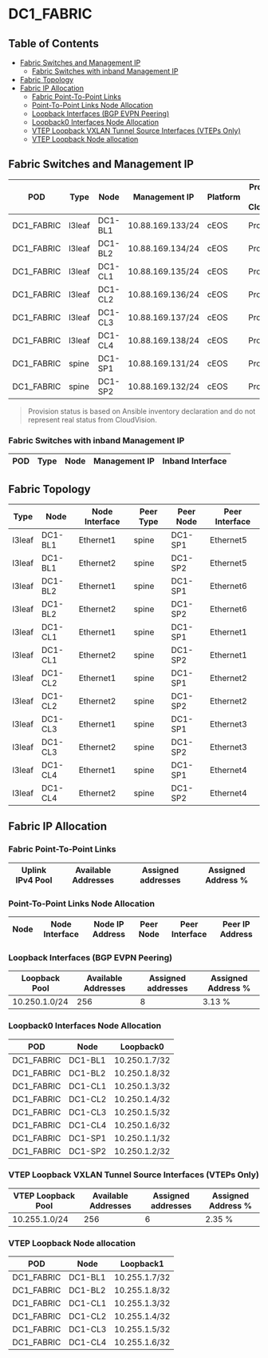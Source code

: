 # DC1_FABRIC

## Table of Contents

- [Fabric Switches and Management IP](#fabric-switches-and-management-ip)
  - [Fabric Switches with inband Management IP](#fabric-switches-with-inband-management-ip)
- [Fabric Topology](#fabric-topology)
- [Fabric IP Allocation](#fabric-ip-allocation)
  - [Fabric Point-To-Point Links](#fabric-point-to-point-links)
  - [Point-To-Point Links Node Allocation](#point-to-point-links-node-allocation)
  - [Loopback Interfaces (BGP EVPN Peering)](#loopback-interfaces-bgp-evpn-peering)
  - [Loopback0 Interfaces Node Allocation](#loopback0-interfaces-node-allocation)
  - [VTEP Loopback VXLAN Tunnel Source Interfaces (VTEPs Only)](#vtep-loopback-vxlan-tunnel-source-interfaces-vteps-only)
  - [VTEP Loopback Node allocation](#vtep-loopback-node-allocation)

## Fabric Switches and Management IP

| POD | Type | Node | Management IP | Platform | Provisioned in CloudVision | Serial Number |
| --- | ---- | ---- | ------------- | -------- | -------------------------- | ------------- |
| DC1_FABRIC | l3leaf | DC1-BL1 | 10.88.169.133/24 | cEOS | Provisioned | - |
| DC1_FABRIC | l3leaf | DC1-BL2 | 10.88.169.134/24 | cEOS | Provisioned | - |
| DC1_FABRIC | l3leaf | DC1-CL1 | 10.88.169.135/24 | cEOS | Provisioned | - |
| DC1_FABRIC | l3leaf | DC1-CL2 | 10.88.169.136/24 | cEOS | Provisioned | - |
| DC1_FABRIC | l3leaf | DC1-CL3 | 10.88.169.137/24 | cEOS | Provisioned | - |
| DC1_FABRIC | l3leaf | DC1-CL4 | 10.88.169.138/24 | cEOS | Provisioned | - |
| DC1_FABRIC | spine | DC1-SP1 | 10.88.169.131/24 | cEOS | Provisioned | - |
| DC1_FABRIC | spine | DC1-SP2 | 10.88.169.132/24 | cEOS | Provisioned | - |

> Provision status is based on Ansible inventory declaration and do not represent real status from CloudVision.

### Fabric Switches with inband Management IP

| POD | Type | Node | Management IP | Inband Interface |
| --- | ---- | ---- | ------------- | ---------------- |

## Fabric Topology

| Type | Node | Node Interface | Peer Type | Peer Node | Peer Interface |
| ---- | ---- | -------------- | --------- | ----------| -------------- |
| l3leaf | DC1-BL1 | Ethernet1 | spine | DC1-SP1 | Ethernet5 |
| l3leaf | DC1-BL1 | Ethernet2 | spine | DC1-SP2 | Ethernet5 |
| l3leaf | DC1-BL2 | Ethernet1 | spine | DC1-SP1 | Ethernet6 |
| l3leaf | DC1-BL2 | Ethernet2 | spine | DC1-SP2 | Ethernet6 |
| l3leaf | DC1-CL1 | Ethernet1 | spine | DC1-SP1 | Ethernet1 |
| l3leaf | DC1-CL1 | Ethernet2 | spine | DC1-SP2 | Ethernet1 |
| l3leaf | DC1-CL2 | Ethernet1 | spine | DC1-SP1 | Ethernet2 |
| l3leaf | DC1-CL2 | Ethernet2 | spine | DC1-SP2 | Ethernet2 |
| l3leaf | DC1-CL3 | Ethernet1 | spine | DC1-SP1 | Ethernet3 |
| l3leaf | DC1-CL3 | Ethernet2 | spine | DC1-SP2 | Ethernet3 |
| l3leaf | DC1-CL4 | Ethernet1 | spine | DC1-SP1 | Ethernet4 |
| l3leaf | DC1-CL4 | Ethernet2 | spine | DC1-SP2 | Ethernet4 |

## Fabric IP Allocation

### Fabric Point-To-Point Links

| Uplink IPv4 Pool | Available Addresses | Assigned addresses | Assigned Address % |
| ---------------- | ------------------- | ------------------ | ------------------ |

### Point-To-Point Links Node Allocation

| Node | Node Interface | Node IP Address | Peer Node | Peer Interface | Peer IP Address |
| ---- | -------------- | --------------- | --------- | -------------- | --------------- |

### Loopback Interfaces (BGP EVPN Peering)

| Loopback Pool | Available Addresses | Assigned addresses | Assigned Address % |
| ------------- | ------------------- | ------------------ | ------------------ |
| 10.250.1.0/24 | 256 | 8 | 3.13 % |

### Loopback0 Interfaces Node Allocation

| POD | Node | Loopback0 |
| --- | ---- | --------- |
| DC1_FABRIC | DC1-BL1 | 10.250.1.7/32 |
| DC1_FABRIC | DC1-BL2 | 10.250.1.8/32 |
| DC1_FABRIC | DC1-CL1 | 10.250.1.3/32 |
| DC1_FABRIC | DC1-CL2 | 10.250.1.4/32 |
| DC1_FABRIC | DC1-CL3 | 10.250.1.5/32 |
| DC1_FABRIC | DC1-CL4 | 10.250.1.6/32 |
| DC1_FABRIC | DC1-SP1 | 10.250.1.1/32 |
| DC1_FABRIC | DC1-SP2 | 10.250.1.2/32 |

### VTEP Loopback VXLAN Tunnel Source Interfaces (VTEPs Only)

| VTEP Loopback Pool | Available Addresses | Assigned addresses | Assigned Address % |
| --------------------- | ------------------- | ------------------ | ------------------ |
| 10.255.1.0/24 | 256 | 6 | 2.35 % |

### VTEP Loopback Node allocation

| POD | Node | Loopback1 |
| --- | ---- | --------- |
| DC1_FABRIC | DC1-BL1 | 10.255.1.7/32 |
| DC1_FABRIC | DC1-BL2 | 10.255.1.8/32 |
| DC1_FABRIC | DC1-CL1 | 10.255.1.3/32 |
| DC1_FABRIC | DC1-CL2 | 10.255.1.4/32 |
| DC1_FABRIC | DC1-CL3 | 10.255.1.5/32 |
| DC1_FABRIC | DC1-CL4 | 10.255.1.6/32 |
